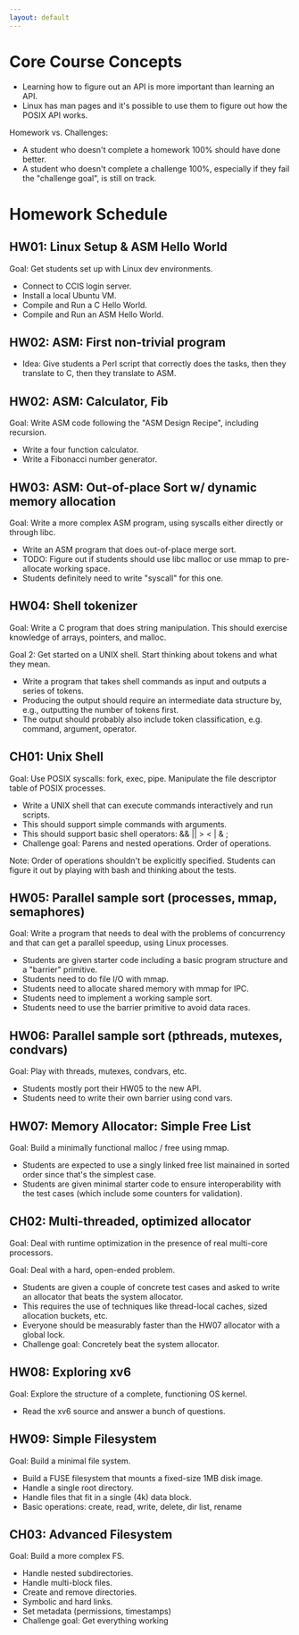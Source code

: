 ```yaml
---
layout: default
---
```


# Core Course Concepts

 * Learning how to figure out an API is more important than learning an API.
 * Linux has man pages and it's possible to use them to figure out how
   the POSIX API works.

Homework vs. Challenges:

 * A student who doesn't complete a homework 100% should have done better.
 * A student who doesn't complete a challenge 100%, especially if they fail
   the "challenge goal", is still on track.

# Homework Schedule

## HW01: Linux Setup & ASM Hello World

Goal: Get students set up with Linux dev environments.

 * Connect to CCIS login server.
 * Install a local Ubuntu VM.
 * Compile and Run a C Hello World.
 * Compile and Run an ASM Hello World.

## HW02: ASM: First non-trivial program

 * Idea: Give students a Perl script that correctly
   does the tasks, then they translate to C, then
   they translate to ASM.

## HW02: ASM: Calculator, Fib

Goal: Write ASM code following the "ASM Design Recipe", including recursion.

 * Write a four function calculator.
 * Write a Fibonacci number generator.

## HW03: ASM: Out-of-place Sort w/ dynamic memory allocation

Goal: Write a more complex ASM program, using syscalls either directly
      or through libc.

 * Write an ASM program that does out-of-place merge sort.
 * TODO: Figure out if students should use libc malloc or use mmap
   to pre-allocate working space.
 * Students definitely need to write "syscall" for this one.

## HW04: Shell tokenizer

Goal: Write a C program that does string manipulation. This should
      exercise knowledge of arrays, pointers, and malloc.

Goal 2: Get started on a UNIX shell. Start thinking about tokens and
      what they mean.

 * Write a program that takes shell commands as input and outputs
   a series of tokens.
 * Producing the output should require an intermediate data structure
   by, e.g., outputting the number of tokens first.
 * The output should probably also include token classification,
   e.g. command, argument, operator.

## CH01: Unix Shell

Goal: Use POSIX syscalls: fork, exec, pipe. Manipulate the file descriptor
      table of POSIX processes.

 * Write a UNIX shell that can execute commands interactively and run scripts.
 * This should support simple commands with arguments.
 * This should support basic shell operators: && || > < | & ;
 * Challenge goal: Parens and nested operations. Order of operations.

Note: Order of operations shouldn't be explicitly specified. Students can
figure it out by playing with bash and thinking about the tests.

## HW05: Parallel sample sort (processes, mmap, semaphores)

Goal: Write a program that needs to deal with the problems of concurrency and
      that can get a parallel speedup, using Linux processes.

 * Students are given starter code including a basic program structure and
   a "barrier" primitive.
 * Students need to do file I/O with mmap.
 * Students need to allocate shared memory with mmap for IPC.
 * Students need to implement a working sample sort.
 * Students need to use the barrier primitive to avoid data races.

## HW06: Parallel sample sort (pthreads, mutexes, condvars)

Goal: Play with threads, mutexes, condvars, etc.

 * Students mostly port their HW05 to the new API.
 * Students need to write their own barrier using cond vars.

## HW07: Memory Allocator: Simple Free List

Goal: Build a minimally functional malloc / free using mmap.

 * Students are expected to use a singly linked free list mainained
   in sorted order since that's the simplest case.
 * Students are given minimal starter code to ensure interoperability
   with the test cases (which include some counters for validation).

## CH02: Multi-threaded, optimized allocator

Goal: Deal with runtime optimization in the presence of real multi-core
      processors.

Goal: Deal with a hard, open-ended problem.

 * Students are given a couple of concrete test cases and asked to write
   an allocator that beats the system allocator.
 * This requires the use of techniques like thread-local caches, sized
   allocation buckets, etc.
 * Everyone should be measurably faster than the HW07 allocator with a global lock.
 * Challenge goal: Concretely beat the system allocator.

## HW08: Exploring xv6

Goal: Explore the structure of a complete, functioning OS kernel.

 * Read the xv6 source and answer a bunch of questions.

## HW09: Simple Filesystem

Goal: Build a minimal file system.

 * Build a FUSE filesystem that mounts a fixed-size 1MB disk image.
 * Handle a single root directory.
 * Handle files that fit in a single (4k) data block.
 * Basic operations: create, read, write, delete, dir list, rename
 
## CH03: Advanced Filesystem

Goal: Build a more complex FS.

 * Handle nested subdirectories.
 * Handle multi-block files.
 * Create and remove directories.
 * Symbolic and hard links.
 * Set metadata (permissions, timestamps)
 * Challenge goal: Get everything working

 
